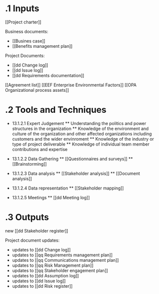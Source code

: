 # .1 Inputs
[[Project charter]]

 Business documents:
* [[Busines case]]
* [[Benefits management plan]]

Project Documents:
* [[dd Change log]]
* [[dd Issue log]]
* [[dd Requirements documentation]]

[[Agreement list]]
[[EEF Enterprise Environmental Factors]]
[[OPA Organizational process assets]]

# .2 Tools and Techniques
* 13.1.2.1 Expert Judgement
** Understanding the politics and power structures in the organization
** Knowledge of the environment and culture of the organization and other affected organizations including customers and the wider envinroment
** Knowledge of the industry or type of project deliverable
** Knowledge of individual team member contributions and expertise

* 13.1.2.2 Data Gathering
** [[Questionnaires and surveys]]
** [[Brainstorming]]
* 13.1.2.3 Data analysis
** [[Stakeholder analysis]]
** [[Document analysis]]
* 13.1.2.4 Data representation
** [[Stakeholder mapping]]
* 13.1.2.5 Meetings
** [[dd Meeting log]]

# .3 Outputs
new [[dd Stakeholder register]]

Project document updates:
* updates to [[dd Change log]]
* updates to [[qq Requirements management plan]]
* updates to [[qq Communications management plan]]
* updates to [[qq Risk Management plan]]
* updates to [[qq Stakeholder engagement plan]]
* updates to [[dd Assumption log]]
* updates to [[dd Issue log]]
* updates to [[dd Risk register]]




